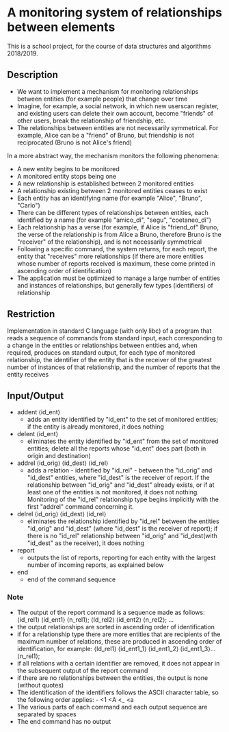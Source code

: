 # A monitoring system of relationships between elements

This is a school project, for the course of data structures and algorithms 2018/2019.

## Description

- We want to implement a mechanism for monitoring relationships between entities (for example people) that change over time
- Imagine, for example, a social network, in which new userscan register, and existing users can delete their own account, become "friends" of other users, break the relationship of friendship, etc.
- The relationships between entities are not necessarily symmetrical. For example, Alice can be a "friend" of Bruno, but friendship is not reciprocated (Bruno is not Alice's friend)

In a more abstract way, the mechanism monitors the following phenomena:

- A new entity begins to be monitored
- A monitored entity stops being one
- A new relationship is established between 2 monitored entities
- A relationship existing between 2 monitored entities ceases to exist
- Each entity has an identifying name (for example "Alice", "Bruno", "Carlo")
- There can be different types of relationships between entities, each identified by a name (for example "amico_di", "segu", "coetaneo_di")
- Each relationship has a verse (for example, if Alice is "friend_of" Bruno, the verse of the relationship is from Alice a Bruno, therefore Bruno is the "receiver" of the relationship), and is not necessarily symmetrical
- Following a specific command, the system returns, for each report, the entity that "receives" more relationships (if there are more entities whose number of reports received is maximum, these come printed in ascending order of identification)
- The application must be optimized to manage a large number of entities and instances of relationships, but generally few types (identifiers) of relationship

## Restriction

Implementation in standard C language (with only libc) of a program that reads a sequence of commands from standard input, each corresponding to a change in the entities or relationships between entities and, when required, produces on standard output, for each type of monitored relationship, the identifier of the entity that is the receiver of the greatest number of instances of that relationship, and the number of reports that the entity receives

## Input/Output

- addent ⟨id_ent⟩
  - adds an entity identified by "id_ent" to the set of monitored entities; if the entity is already monitored, it does nothing
- delent ⟨id_ent⟩
  - eliminates the entity identified by "id_ent" from the set of monitored entities; delete all the reports whose "id_ent" does part (both in origin and destination)
- addrel ⟨id_orig⟩ ⟨id_dest⟩ ⟨id_rel⟩
  - adds a relation - identified by "id_rel" - between the "id_orig" and "id_dest" entities, where "id_dest" is the receiver of report. If the relationship between "id_orig" and "id_dest" already exists, or if at least one of the entities is not monitored, it does not nothing. Monitoring of the "id_rel" relationship type begins implicitly with the first "addrel" command concerning it.
- delrel ⟨id_orig⟩ ⟨id_dest⟩ ⟨id_rel⟩
  - eliminates the relationship identified by "id_rel" between the entities "id_orig" and "id_dest" (where "id_dest" is the receiver of report); if there is no "id_rel" relationship between "id_orig" and "id_dest(with "id_dest" as the receiver), it does nothing
- report
  - outputs the list of reports, reporting for each entity with the largest number of incoming reports, as explained below
- end
  - end of the command sequence

### Note

- The output of the report command is a sequence made as follows: ⟨id_rel1⟩ ⟨id_ent1⟩ ⟨n_rel1⟩; ⟨Id_rel2⟩ ⟨id_ent2⟩ ⟨n_rel2⟩; ...
- the output relationships are sorted in ascending order of identification
- if for a relationship type there are more entities that are recipients of the maximum number of relations, these are produced in ascending order of identification, for example: ⟨Id_rel1⟩ ⟨id_ent1_1⟩ ⟨id_ent1_2⟩ ⟨id_ent1_3⟩… ⟨n_rel1⟩;
- if all relations with a certain identifier are removed, it does not appear in the subsequent output of the report command
- if there are no relationships between the entities, the output is none (without quotes)
- The identification of the identifiers follows the ASCII character table, so the following order applies: - <1 <A <\_ <a
- The various parts of each command and each output sequence are separated by spaces
- The end command has no output

